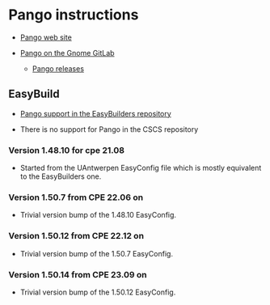 # Pango instructions

  * [Pango web site](http://www.pango.org/)

  * [Pango on the Gnome GitLab](https://gitlab.gnome.org/GNOME/pango)

      * [Pango releases](https://gitlab.gnome.org/GNOME/pango/-/tags)


## EasyBuild

  * [Pango support in the EasyBuilders repository](https://github.com/easybuilders/easybuild-easyconfigs/tree/develop/easybuild/easyconfigs/p/Pango)

  * There is no support for Pango in the CSCS repository


### Version 1.48.10 for cpe 21.08

  * Started from the UAntwerpen EasyConfig file which is mostly equivalent to
    the EasyBuilders one.


### Version 1.50.7 from CPE 22.06 on

  * Trivial version bump of the 1.48.10 EasyConfig.


### Version 1.50.12 from CPE 22.12 on

  * Trivial version bump of the 1.50.7 EasyConfig.


### Version 1.50.14 from CPE 23.09 on

  * Trivial version bump of the 1.50.12 EasyConfig.

